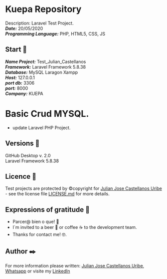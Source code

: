 # Kuepa Repository
Description: Laravel Test Project.   
***Date:*** 20/05/2020   
***Programming Language:*** PHP, HTML5, CSS, JS    

## Start 🚀  
***Name Project:*** Test_Julian_Castellanos   
***Framework:*** Laravel Framework 5.8.38  
***Database:*** MySQL Laragon Xampp    
***Host:*** 127.0.0.1  
***port db:*** 3306  
***port:*** 8000  
***Company:*** KUEPA     

# Basic Crud MYSQL.
+ update Laravel PHP Project.

## Versions 📌  
GitHub Desktop v. 2.0  
Laravel Framework 5.8.38   

## Licence 📄  
Test projects are protected by ©copyright for [Julian Jose Castellanos Uribe](mailto:guitarrajulian@hotmail.com?subject=Julian%20Test%20Project%20GitHub!) - see the license file [LICENSE.md](LICENSE.md) for more details.  

## Expressions of gratitude 🎁  
* Parcer@ bien o que! 📢
* I´m invited to a beer 🍺 or coffee ☕ to the development team.
* Thanks for contact me! 🤓.

## Author ✒️  
For more information please written: [Julian Jose Castellanos Uribe](mailto:guitarrajulian@hotmail.com?subject=Julian%20Test%20Project%20GitHub!), [Whatsapp](https://api.whatsapp.com/send?phone=+573508084099&text=Hello%20Julian%20Jose%20Castellanos%20Uribe%20) or visite my [LinkedIn](https://co.linkedin.com/in/juli%C3%A1n-jos%C3%A9-castellanos-uribe-7763a2178)


